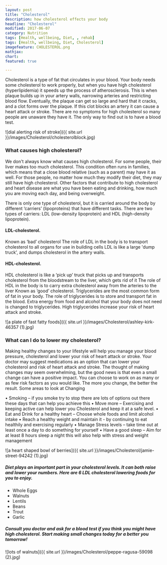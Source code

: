 ```yaml
---
layout: post
title: "Cholesterol"
description: how cholesterol effects your body
headline: "Cholesterol"
modified: 2017-06-07
category: Nutrition
tags: [Health, wellbeing, Diet, , rehab]
tags: [Health, wellbeing, Diet, Cholesterol]
imagefeature: CHOLESTEROL.png
mathjax: 
chart:
featured: true

---
```


<style>

    .notepad-post-title h1{

        display: none!important;
    }

    .modify .notepad-post-title h1{

        display: block!important;
    }

    .bg-img img {
    	 -webkit-background-size: cover!important;
		  -moz-background-size: cover!important;
		  -o-background-size: cover!important;
		  background-size: cover!important;
    }

</style>


Cholesterol is a type of fat that circulates in your blood. Your body needs some cholesterol to work properly, but when you have high cholesterol (hyperlipidemia) it speeds up the process of atherosclerosis.
This is when plaque builds up in your artery walls, narrowing arteries and restricting blood flow. Eventually, the plaque can get so large and hard that it cracks, and a clot forms over the plaque. If this clot blocks an artery it can cause a heart attack or stroke.
There are no symptoms for high cholesterol so many people are unaware they have it. The only way to find out is to have a blood test.



![dial alerting risk of stroke]({{ site.url }}/images/Cholesterol/cholesterolblock.jpg)



### What causes high cholesterol?

We don't always know what causes high cholesterol. For some people, their liver makes too much cholesterol. This condition often runs in families, which means that a close blood relative (such as a parent) may have it as well. For those people, no matter how much they modify their diet, they may still have high cholesterol. 
Other factors that contribute to high cholesterol and heart disease are what you have been eating and drinking, how much you are moving each day, and being overweight.

There is only one type of cholesterol, but it is carried around the body by different ‘carriers’ (lipoproteins) that have different tasks. There are two types of carriers: LDL (low-density lipoprotein) and HDL (high-density lipoprotein).

#### LDL-cholesterol.

Known as ‘bad’ cholesterol The role of LDL in the body is to transport cholesterol to all organs for use in building cells LDL is like a large 'dump truck', and dumps cholesterol in the artery walls.

#### HDL-cholesterol.

HDL cholesterol is like a ‘pick up’ truck that picks up and transports cholesterol from the bloodstream to the liver, which gets rid of it The role of HDL in the body is to carry extra cholesterol away from the arteries to the liver Known as ‘good’ cholesterol.
Triglycerides are the most common form of fat in your body. The role of triglycerides is to store and transport fat in the blood. Extra energy from food and alcohol that your body does not need is changed to triglycerides. High triglycerides increase your risk of heart attack and stroke.

![a plate of fast fatty foods]({{ site.url }}/images/Cholesterol/ashley-kirk-46357 (1).jpg)




### What can I do to lower my cholesterol?

Making healthy changes to your lifestyle will help you manage your blood pressure, cholesterol and lower your risk of heart attack or stroke. Your doctor may suggest medications as an option that can lower your cholesterol and risk of heart attack and stroke.  The thought of making changes may seem overwhelming, but the good news is that even a small change can have a positive impact. You can choose to work on as many or as few risk factors as you would like. The more you change, the better the result. 
Some areas to look at Changing

•	Smoking – if you smoke try to stop there are lots of options out there these days that can help you achieve this
•	Move more – Exercising and keeping active can help lower you Cholesterol and keep it at a safe level.
•	Eat and Drink for a healthy heart – Choose whole foods and limit alcohol intake
•	Reach a healthy weight and maintain it - by continuing to eat healthily and exercising regularly
•	Manage Stress levels – take time out at least once a day to do something for yourself
•	Have a good sleep – Aim for at least 8 hours sleep a night this will also help with stress and weight management 


![a heart shaped bowl of berries]({{ site.url }}/images/Cholesterol/jamie-street-94242 (1).jpg)


##### Diet plays an important part in your cholesterol levels. It can both raise and lower your numbers. Here are 6 LDL cholesterol lowering foods for you to enjoy.

+	Whole Eggs
+	Walnuts
+	Lentils
+	Beans
+	Trout
+	Garlic

##### Consult you doctor and ask for a blood test if you think you might have high cholesterol. Start making small changes today for a better you tomorrow!


![lots of walnuts]({{ site.url }}/images/Cholesterol/peppe-ragusa-59098 (2).jpg)





